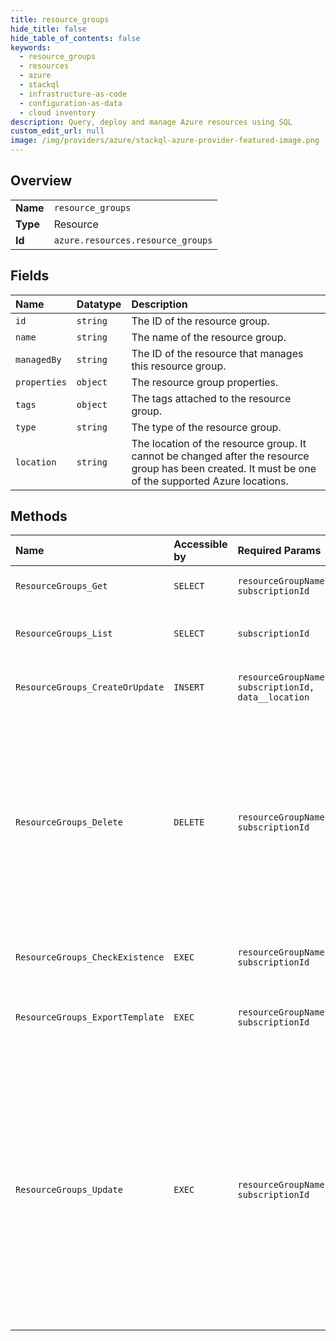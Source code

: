 ```yaml
---
title: resource_groups
hide_title: false
hide_table_of_contents: false
keywords:
  - resource_groups
  - resources
  - azure    
  - stackql
  - infrastructure-as-code
  - configuration-as-data
  - cloud inventory
description: Query, deploy and manage Azure resources using SQL
custom_edit_url: null
image: /img/providers/azure/stackql-azure-provider-featured-image.png
---
```

  
    

## Overview
<table><tbody>
<tr><td><b>Name</b></td><td><code>resource_groups</code></td></tr>
<tr><td><b>Type</b></td><td>Resource</td></tr>
<tr><td><b>Id</b></td><td><code>azure.resources.resource_groups</code></td></tr>
</tbody></table>

## Fields
| Name | Datatype | Description |
|:-----|:---------|:------------|
| `id` | `string` | The ID of the resource group. |
| `name` | `string` | The name of the resource group. |
| `managedBy` | `string` | The ID of the resource that manages this resource group. |
| `properties` | `object` | The resource group properties. |
| `tags` | `object` | The tags attached to the resource group. |
| `type` | `string` | The type of the resource group. |
| `location` | `string` | The location of the resource group. It cannot be changed after the resource group has been created. It must be one of the supported Azure locations. |
## Methods
| Name | Accessible by | Required Params | Description |
|:-----|:--------------|:----------------|:------------|
| `ResourceGroups_Get` | `SELECT` | `resourceGroupName, subscriptionId` | Gets a resource group. |
| `ResourceGroups_List` | `SELECT` | `subscriptionId` | Gets all the resource groups for a subscription. |
| `ResourceGroups_CreateOrUpdate` | `INSERT` | `resourceGroupName, subscriptionId, data__location` | Creates or updates a resource group. |
| `ResourceGroups_Delete` | `DELETE` | `resourceGroupName, subscriptionId` | When you delete a resource group, all of its resources are also deleted. Deleting a resource group deletes all of its template deployments and currently stored operations. |
| `ResourceGroups_CheckExistence` | `EXEC` | `resourceGroupName, subscriptionId` | Checks whether a resource group exists. |
| `ResourceGroups_ExportTemplate` | `EXEC` | `resourceGroupName, subscriptionId` | Captures the specified resource group as a template. |
| `ResourceGroups_Update` | `EXEC` | `resourceGroupName, subscriptionId` | Resource groups can be updated through a simple PATCH operation to a group address. The format of the request is the same as that for creating a resource group. If a field is unspecified, the current value is retained. |
